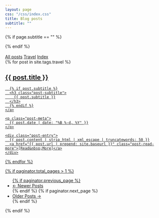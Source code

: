 ```yaml
---
layout: page
css: "/css/index.css"
title: Blog posts
subtitle: ""
---
```


{% if page.subtitle == "" %}
<div class="empty_subtitle"></div>
{% endif %}

<div class="list-filters">
  <br>
  <a href="/blog/" class="list-filter">All posts</a>
  <a href="/blog/travel" class="list-filter filter-selected">Travel</a>
  <a href="/blog/tags" class="list-filter">Index</a>
</div>

<div class="posts-list">
  {% for post in site.tags.travel %}
  <article class="post-preview">
    <a href="{{ post.url | prepend: site.baseurl }}">
	  <h2 class="post-title">{{ post.title }}</h2>

	  {% if post.subtitle %}
	  <h3 class="post-subtitle">
	    {{ post.subtitle }}
	  </h3>
	  {% endif %}
    </a>

    <p class="post-meta">
      {{ post.date | date: "%B %-d, %Y" }}
    </p>

    <div class="post-entry">
      {{ post.content | strip_html | xml_escape | truncatewords: 50 }}
	  <a href="{{ post.url | prepend: site.baseurl }}" class="post-read-more">[Read&nbsp;More]</a>
    </div>

   </article>
  {% endfor %}
</div>

{% if paginator.total_pages > 1 %}
<ul class="pager main-pager">
  {% if paginator.previous_page %}
  <li class="previous">
    <a href="{{ paginator.previous_page_path | prepend: site.baseurl | replace: '//', '/' }}">&larr; Newer Posts</a>
  </li>
  {% endif %}
  {% if paginator.next_page %}
  <li class="next">
    <a href="{{ paginator.next_page_path | prepend: site.baseurl | replace: '//', '/' }}">Older Posts &rarr;</a>
  </li>
  {% endif %}
</ul>
{% endif %}
